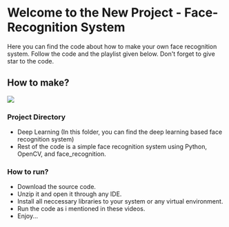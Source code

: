# Welcome to the New Project - Face-Recognition System
Here you can find the code about how to make your own face recognition system. Follow the code and the playlist given below. Don't forget to give star to the code.

## How to make?

[![](https://img.shields.io/badge/YouTube-FF0000?style=for-the-badge&logo=youtube&logoColor=white)](https://youtube.com/playlist?list=PLI6ZWe5G7DT_h6ECScaXTDennkMHUEjgR&si=F2eccc_ArMORI5Lw)

### Project Directory

- Deep Learning (In this folder, you can find the deep learning based face recognition system)
- Rest of the code is a simple face recognition system using Python, OpenCV, and face_recognition.

### How to run?
- Download the source code.
- Unzip it and open it through any IDE.
- Install all neccessary libraries to your system or any virtual environment.
- Run the code as i mentioned in these videos.
- Enjoy...
